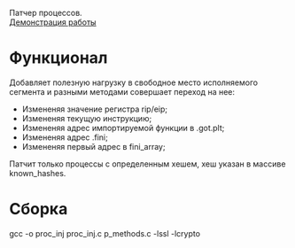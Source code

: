 Патчер процессов.\
[Демонстрация работы](https://youtu.be/7u-LUnj5nRI)

# Функционал
Добавляет полезную нагрузку в свободное место исполняемого сегмента и разными методами совершает переход на нее:
  * Измененяя значение регистра rip/eip;
  * Измененяя текущую инструкцию;
  * Измененяя адрес импортируемой функции в .got.plt;
  * Измененяя адрес .fini;
  * Измененяя первый адрес в fini_array;

Патчит только процессы с определенным хешем, хеш указан в массиве known_hashes.


# Сборка
gcc -o proc_inj proc_inj.c p_methods.c -lssl -lcrypto

